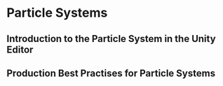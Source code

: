# Particle Systems

## Introduction to the Particle System in the Unity Editor

## Production Best Practises  for Particle Systems